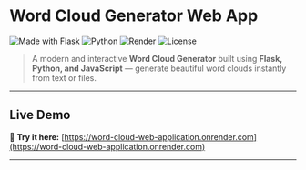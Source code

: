 #  Word Cloud Generator Web App  

![Made with Flask](https://img.shields.io/badge/Made%20with-Flask-000?style=for-the-badge&logo=flask)
![Python](https://img.shields.io/badge/Python-3.12+-3776AB?style=for-the-badge&logo=python&logoColor=white)
![Render](https://img.shields.io/badge/Deployed%20on-Render-46E3B7?style=for-the-badge&logo=render)
![License](https://img.shields.io/badge/License-MIT-blue?style=for-the-badge)

> A modern and interactive **Word Cloud Generator** built using **Flask, Python, and JavaScript** — generate beautiful word clouds instantly from text or files.

---
##  Live Demo  

🔗 **Try it here:** [https://word-cloud-web-application.onrender.com](https://word-cloud-web-application.onrender.com)

---